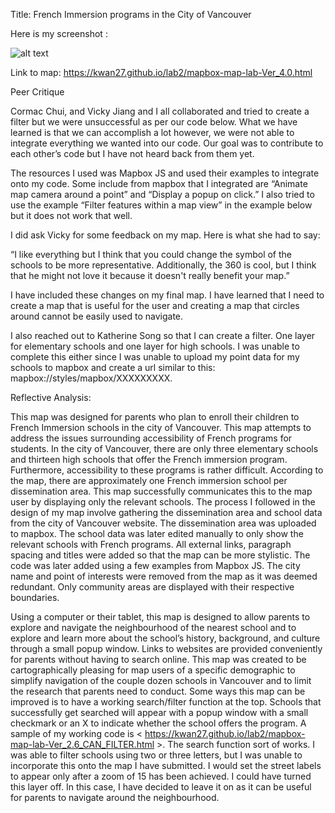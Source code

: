 Title: French Immersion programs in the City of Vancouver

Here is my screenshot :

![alt text]( https://kwan27.github.io/lab2/Screen%20Shot%202020-03-09%20at%2012.03.45%20AM.png "Mapbox Screenshot")

Link to map: https://kwan27.github.io/lab2/mapbox-map-lab-Ver_4.0.html 

Peer Critique

Cormac Chui, and Vicky Jiang and I all collaborated and tried to create a filter but we were unsuccessful as per our code below. What we have learned is that we can accomplish a lot however, we were not able to integrate everything we wanted into our code. Our goal was to contribute to each other’s code but I have not heard back from them yet. 	

The resources I used was Mapbox JS and used their examples to integrate onto my code. Some include from mapbox that I integrated are “Animate map camera around a point” and “Display a popup on click.” I also tried to use the example “Filter features within a map view” in the example below but it does not work that well. 

I did ask Vicky for some feedback on my map. Here is what she had to say:

“I like everything but I think that you could change the symbol of the schools to be more representative. Additionally, the 360 is cool, but I think that he might not love it because it doesn't really benefit your map.”

I have included these changes on my final map. I have learned that I need to create a map that is useful for the user and creating a map that circles around cannot be easily used to navigate. 

I also reached out to Katherine Song so that I can create a filter. One layer for elementary schools and one layer for high schools. I was unable to complete this either since I was unable to upload my point data for my schools to mapbox and create a url similar to this: mapbox://styles/mapbox/XXXXXXXXX.


Reflective Analysis:

This map was designed for parents who plan to enroll their children to French Immersion schools in the city of Vancouver. This map attempts to address the issues surrounding accessibility of French programs for students. In the city of Vancouver, there are only three elementary schools and thirteen high schools that offer the French immersion program. Furthermore, accessibility to these programs is rather difficult. According to the map, there are approximately one French immersion school per dissemination area. This map successfully communicates this to the map user by displaying only the relevant schools. The process I followed in the design of my map involve gathering the dissemination area and school data from the city of Vancouver website. The dissemination area was uploaded to mapbox. The school data was later edited manually to only show the relevant schools with French programs. All external links, paragraph spacing and titles were added so that the map can be more stylistic. The code was later added using a few examples from Mapbox JS. The city name and point of interests were removed from the map as it was deemed redundant. Only community areas are displayed with their respective boundaries. 

Using a computer or their tablet, this map is designed to allow parents to explore and navigate the neighbourhood of the nearest school and to explore and learn more about the school’s history, background, and culture through a small popup window. Links to websites are provided conveniently for parents without having to search online. This map was created to be cartographically pleasing for map users of a specific demographic to simplify navigation of the couple dozen schools in Vancouver and to limit the research that parents need to conduct. Some ways this map can be improved is to have a working search/filter function at the top. Schools that successfully get searched will appear with a popup window with a small checkmark or an X to indicate whether the school offers the program. A sample of my working code is < https://kwan27.github.io/lab2/mapbox-map-lab-Ver_2.6_CAN_FILTER.html >. The search function sort of works. I was able to filter schools using two or three letters, but I was unable to incorporate this onto the map I have submitted. I would set the street labels to appear only after a zoom of 15 has been achieved. I could have turned this layer off. In this case, I have decided to leave it on as it can be useful for parents to navigate around the neighbourhood. 







